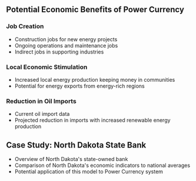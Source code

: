 ## Potential Economic Benefits of Power Currency

### Job Creation
- Construction jobs for new energy projects
- Ongoing operations and maintenance jobs
- Indirect jobs in supporting industries

### Local Economic Stimulation
- Increased local energy production keeping money in communities
- Potential for energy exports from energy-rich regions

### Reduction in Oil Imports
- Current oil import data
- Projected reduction in imports with increased renewable energy production

## Case Study: North Dakota State Bank
- Overview of North Dakota's state-owned bank
- Comparison of North Dakota's economic indicators to national averages
- Potential application of this model to Power Currency system
